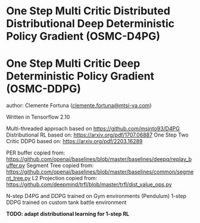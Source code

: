 # One Step Multi Critic Distributed Distributional Deep Deterministic Policy Gradient (OSMC-D4PG)
# One Step Multi Critic Deep Deterministic Policy Gradient (OSMC-DDPG)

author: Clemente Fortuna (clemente.fortuna@mtsi-va.com)

Written in Tensorflow 2.10

Multi-threaded approach based on https://github.com/msinto93/D4PG
Distributional RL based on: https://arxiv.org/pdf/1707.06887
One Step Two Critic DDPG based on: https://arxiv.org/pdf/2203.16289

PER buffer copied from: https://github.com/openai/baselines/blob/master/baselines/deepq/replay_buffer.py
Segment Tree copied from: https://github.com/openai/baselines/blob/master/baselines/common/segment_tree.py
L2 Projection copied from: https://github.com/deepmind/trfl/blob/master/trfl/dist_value_ops.py

N-step D4PG and DDPG trained on Gym environments (Pendulum)
1-step DDPG trained on custom tank battle environment

**TODO: adapt distributional learning for 1-step RL**